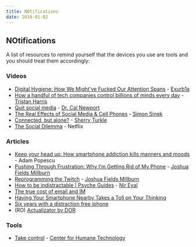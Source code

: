 ```yaml
---
title: NOtifications
date: 2010-01-02
---
```


## NOtifications


A list of resources to remind yourself that the devices you use are tools and you should treat them accordingly:


### Videos

- [Digital Hygiene: How We Might've Fucked Our Attention Spans](https://www.youtube.com/watch?v=VpHyLG-sc4g) - [Exurb1a](https://www.youtube.com/user/willunicycleforfood/)
- [How a handful of tech companies control billions of minds every day](https://www.youtube.com/watch?v=C74amJRp730) - [Tristan Harris](http://www.tristanharris.com/)
- [Quit social media](https://www.youtube.com/watch?v=3E7hkPZ-HTk) - [Dr. Cal Newport](http://calnewport.com/)
- [The Real Effects of Social Media & Cell Phones](https://www.youtube.com/watch?v=sMqkItnUTVg) - [Simon Sinek](https://startwithwhy.com/)
- [Connected, but alone?](https://www.youtube.com/watch?v=t7Xr3AsBEK4) - [Sherry Turkle](https://sternspeakers.com/speakers/sherry-turkle/)
- [The Social Dilemma](https://www.thesocialdilemma.com/) - Netflix

### Articles

- [Keep your head up: How smartphone addiction kills manners and moods](https://nyti.ms/2GhizKz) - Adam Popescu
- [Pushing Through Frustration: Why I’m Getting Rid of My Phone](https://www.theminimalists.com/frustration/) - [Joshua Fields Millburn](https://www.theminimalists.com/about/#jfm)
- [Reprogramming the Twitch](https://www.theminimalists.com/twitch/) - [Joshua Fields Millburn](https://www.theminimalists.com/about/#jfm)
- [How to be indistractable | Psyche Guides](https://psyche.co/guides/to-become-indistractable-recognise-that-it-starts-within-you) - [Nir Eyal](https://www.nirandfar.com/about-nir-eyal/)
- [The true cost of email and IM](https://blog.rescuetime.com/communication-multitasking/)
- [Having Your Smartphone Nearby Takes a Toll on Your Thinking](https://hbr.org/2018/03/having-your-smartphone-nearby-takes-a-toll-on-your-thinking)
- [Six years with a distraction free iphone](https://medium.com/s/story/six-years-with-a-distraction-free-iphone-8cf5eb4f97e3)
- (RO) [Actualizator by DOR](https://us4.campaign-archive.com/home/?u=e0e3ba0b168a961b7b80c955e&id=49d62d00b3)

### Tools
- [Take control](https://humanetech.com/take-control/) - [Center for Humane Technology](https://humanetech.com/)
